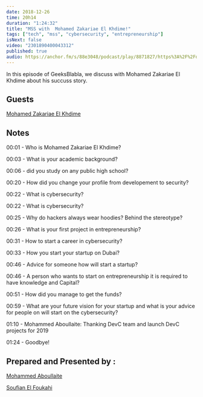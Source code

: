 ```yaml
---
date: 2018-12-26
time: 20h14
duration: "1:24:32"
title: "MSS with  Mohamed Zakariae El Khdime!"
tags: ["tech", "mss", "cybersecurity", "entrepreneurship"]
isNext: false
video: "2301890400043312"
published: true
audio: https://anchor.fm/s/88e3048/podcast/play/8871827/https%3A%2F%2Fd3ctxlq1ktw2nl.cloudfront.net%2Fproduction%2F2019-11-8%2F37063179-48000-2-83a2df7aac338.m4a
---
```


In this episode of GeeksBlabla, we discuss with Mohamed Zakariae El Khdime about his succuss story.

## Guests

[Mohamed Zakariae El Khdime](https://www.facebook.com/infom2z)

## Notes

00:01 - Who is Mohamed Zakariae El Khdime?

00:03 - What is your academic background?

00:06 - did you study on any public high school?

00:20 - How did you change your profile from developement to security?

00:22 - What is cybersecurity?

00:22 - What is cybersecurity?

00:25 - Why do hackers always wear hoodies? Behind the stereotype?

00:26 - What is your first project in entrepreneurship?

00:31 - How to start a career in cybersecurity?

00:33 - How you start your startup on Dubai?

00:46 - Advice for someone how will start a startup?

00:46 - A person who wants to start on entrepreneurship it is required to have knowledge and Capital?

00:51 - How did you manage to get the funds?

00:59 - What are your future vision for your startup and what is your advice for people on will start on the cybersecurity?

01:10 - Mohammed Aboullaite: Thanking DevC team and launch DevC projects for 2019

01:24 - Goodbye!

## Prepared and Presented by :

[Mohammed Aboullaite](https://www.facebook.com/aboullaite)

[Soufian El Foukahi](https://twitter.com/souffanda/)
